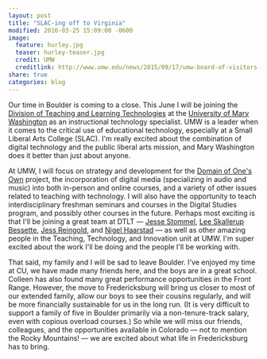 ```yaml
---
layout: post
title: "SLAC-ing off to Virginia"
modified: 2016-03-25 15:09:00 -0600
image:
  feature: hurley.jpg
  teaser: hurley-teaser.jpg
  credit: UMW
  creditlink: http://www.umw.edu/news/2015/09/17/umw-board-of-visitors-renames-center-to-honor-hurley/
share: true
categories: blog
---
```


Our time in Boulder is coming to a close. This June I will be joining the [Division of Teaching and Learning Technologies](https://academics.umw.edu/dtlt/) at the [University of Mary Washington](http://www.umw.edu/) as an instructional technology specialist. UMW is a leader when it comes to the critical use of educational technology, especially at a Small Liberal Arts College (SLAC). I'm really excited about the combination of digital technology and the public liberal arts mission, and Mary Washington does it better than just about anyone.

At UMW, I will focus on strategy and development for the [Domain of One's Own](http://umw.domains/) project, the incorporation of digital media (specializing in audio and music) into both in-person and online courses, and a variety of other issues related to teaching with technology. I will also have the opportunity to teach interdisciplinary freshman seminars and courses in the Digital Studies program, and possibly other courses in the future. Perhaps most exciting is that I'll be joining a great team at DTLT ― [Jesse Stommel](http://jessestommel.com/), [Lee Skallerup Bessette](http://readywriting.org/), [Jess Reingold](http://jessicareingold.com/), and [Nigel Haarstad](https://twitter.com/NigelHaarstad) ― as well as other amazing people in the Teaching, Technology, and Innovation unit at UMW. I'm super excited about the work I'll be doing and the people I'll be working with.

That said, my family and I will be sad to leave Boulder. I've enjoyed my time at CU, we have made many friends here, and the boys are in a great school. Colleen has also found many great performance opportunities in the Front Range. However, the move to Fredericksburg will bring us closer to most of our extended family, allow our boys to see their cousins regularly, and will be more financially sustainable for us in the long run. (It is very difficult to support a family of five in Boulder primarily via a non-tenure-track salary, even with copious overload courses.) So while we will miss our friends, colleagues, and the opportunities available in Colorado ― not to mention the Rocky Mountains! ― we are excited about what life in Fredericksburg has to bring.
